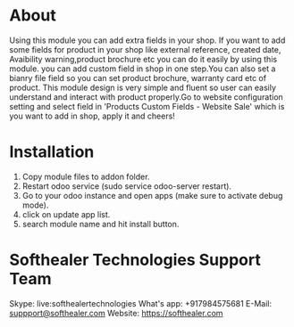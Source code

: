 About
============
Using this module you can add extra fields in your shop. If you want to add some fields for product in your shop like external reference, created date, Avaibility warning,product brochure etc you can do it easily by using this module. you can add custom field in shop in one step.You can also set a bianry file field so you can set product brochure, warranty card etc of product. This module design is very simple and fluent so user can easily understand and interact with product properly.Go to website configuration setting and select field in 'Products Custom Fields - Website Sale' which is you want to add in shop, apply it and cheers!

Installation
============
1) Copy module files to addon folder.
2) Restart odoo service (sudo service odoo-server restart).
3) Go to your odoo instance and open apps (make sure to activate debug mode).
4) click on update app list. 
5) search module name and hit install button.

Softhealer Technologies Support Team
=====================================
Skype: live:softhealertechnologies
What's app: +917984575681
E-Mail: suppport@softhealer.com
Website: https://softhealer.com
